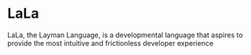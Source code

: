 # LaLa

LaLa, the Layman Language, is a developmental language that aspires to provide
the most intuitive and frictionless developer experience
